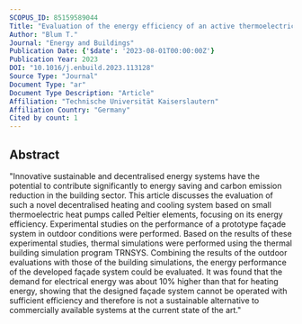 ```yaml
---
SCOPUS_ID: 85159589044
Title: "Evaluation of the energy efficiency of an active thermoelectric façade"
Author: "Blum T."
Journal: "Energy and Buildings"
Publication Date: {'$date': '2023-08-01T00:00:00Z'}
Publication Year: 2023
DOI: "10.1016/j.enbuild.2023.113128"
Source Type: "Journal"
Document Type: "ar"
Document Type Description: "Article"
Affiliation: "Technische Universität Kaiserslautern"
Affiliation Country: "Germany"
Cited by count: 1
---
```


## Abstract
"Innovative sustainable and decentralised energy systems have the potential to contribute significantly to energy saving and carbon emission reduction in the building sector. This article discusses the evaluation of such a novel decentralised heating and cooling system based on small thermoelectric heat pumps called Peltier elements, focusing on its energy efficiency. Experimental studies on the performance of a prototype façade system in outdoor conditions were performed. Based on the results of these experimental studies, thermal simulations were performed using the thermal building simulation program TRNSYS. Combining the results of the outdoor evaluations with those of the building simulations, the energy performance of the developed façade system could be evaluated. It was found that the demand for electrical energy was about 10% higher than that for heating energy, showing that the designed façade system cannot be operated with sufficient efficiency and therefore is not a sustainable alternative to commercially available systems at the current state of the art."
